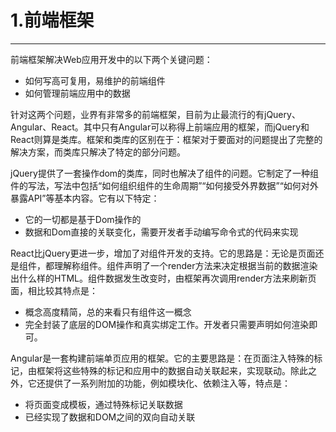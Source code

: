 # 1.前端框架

---

前端框架解决Web应用开发中的以下两个关键问题：

* 如何写高可复用，易维护的前端组件
* 如何管理前端应用中的数据

针对这两个问题，业界有非常多的前端框架，目前为止最流行的有jQuery、Angular、React。其中只有Angular可以称得上前端应用的框架，而jQuery和React则算是类库。框架和类库的区别在于：框架对于要面对的问题提出了完整的解决方案，而类库只解决了特定的部分问题。

jQuery提供了一套操作dom的类库，同时也解决了组件的问题。它制定了一种组件的写法，写法中包括“如何组织组件的生命周期”“如何接受外界数据”“如何对外暴露API”等基本内容。它有以下特定：

* 它的一切都是基于Dom操作的
* 数据和Dom直接的关联变化，需要开发者手动编写命令式的代码来实现

React比jQuery更进一步，增加了对组件开发的支持。它的思路是：无论是页面还是组件，都理解称组件。组件声明了一个render方法来决定根据当前的数据渲染出什么样的HTML。组件数据发生改变时，由框架再次调用render方法来刷新页面，相比较其特点是：

* 概念高度精简，总的来看只有组件这一概念
* 完全封装了底层的DOM操作和真实绑定工作。开发者只需要声明如何渲染即可。

Angular是一套构建前端单页应用的框架。它的主要思路是：在页面注入特殊的标记，由框架将这些特殊的标记和应用中的数据自动关联起来，实现联动。除此之外，它还提供了一系列附加的功能，例如模块化、依赖注入等，特点是：

* 将页面变成模板，通过特殊标记关联数据
* 已经实现了数据和DOM之间的双向自动关联



